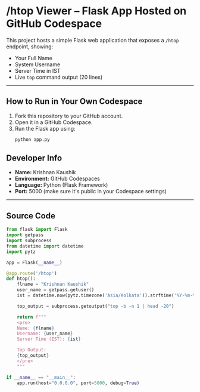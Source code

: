 # /htop Viewer – Flask App Hosted on GitHub Codespace

This project hosts a simple Flask web application that exposes a `/htop` endpoint, showing:

-  Your Full Name  
-  System Username  
-  Server Time in IST  
-  Live `top` command output (20 lines)

---

##  How to Run in Your Own Codespace

1. Fork this repository to your GitHub account.
2. Open it in a GitHub Codespace.
3. Run the Flask app using:
   ```bash
   python app.py

##  Developer Info

- **Name:** Krishnan Kaushik  
- **Environment:** GitHub Codespaces  
- **Language:** Python (Flask Framework)  
- **Port:** 5000 (make sure it's public in your Codespace settings)

---

##  Source Code

```python
from flask import Flask
import getpass
import subprocess
from datetime import datetime
import pytz

app = Flask(__name__)

@app.route('/htop')
def htop():
    flname = "Krishnan Kaushik"  
    user_name = getpass.getuser() 
    ist = datetime.now(pytz.timezone('Asia/Kolkata')).strftime('%Y-%m-%d %H:%M:%S')

    top_output = subprocess.getoutput("top -b -n 1 | head -20")

    return f"""
    <pre>
    Name: {flname}
    Username: {user_name}
    Server Time (IST): {ist}

    Top Output:
    {top_output}
    </pre>
    """

if __name__ == "__main__":
    app.run(host="0.0.0.0", port=5000, debug=True)
